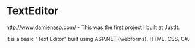 # TextEditor

http://www.damienasp.com/ - This was the first project I built at JustIt. 

It is a basic "Text Editor" built using ASP.NET (webforms), HTML, CSS, C#.
